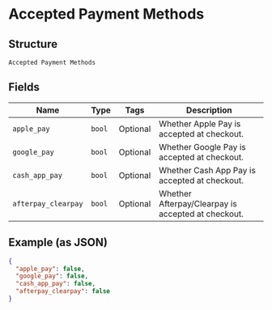 
# Accepted Payment Methods

## Structure

`Accepted Payment Methods`

## Fields

| Name | Type | Tags | Description |
|  --- | --- | --- | --- |
| `apple_pay` | `bool` | Optional | Whether Apple Pay is accepted at checkout. |
| `google_pay` | `bool` | Optional | Whether Google Pay is accepted at checkout. |
| `cash_app_pay` | `bool` | Optional | Whether Cash App Pay is accepted at checkout. |
| `afterpay_clearpay` | `bool` | Optional | Whether Afterpay/Clearpay is accepted at checkout. |

## Example (as JSON)

```json
{
  "apple_pay": false,
  "google_pay": false,
  "cash_app_pay": false,
  "afterpay_clearpay": false
}
```

